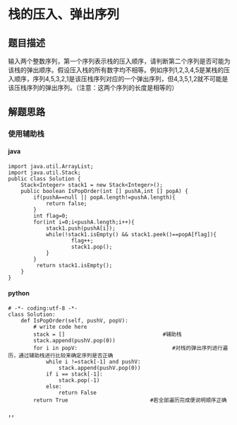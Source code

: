 # 栈的压入、弹出序列
## 题目描述
输入两个整数序列，第一个序列表示栈的压入顺序，请判断第二个序列是否可能为该栈的弹出顺序。假设压入栈的所有数字均不相等。例如序列1,2,3,4,5是某栈的压入顺序，序列4,5,3,2,1是该压栈序列对应的一个弹出序列，但4,3,5,1,2就不可能是该压栈序列的弹出序列。（注意：这两个序列的长度是相等的）
## 解题思路
### 使用辅助栈
#### java
```
import java.util.ArrayList;
import java.util.Stack;
public class Solution {
    Stack<Integer> stack1 = new Stack<Integer>();
    public boolean IsPopOrder(int [] pushA,int [] popA) {
        if(pushA==null || popA.length!=pushA.length){
            return false;
        }
        int flag=0;
        for(int i=0;i<pushA.length;i++){
            stack1.push(pushA[i]);
            while(!stack1.isEmpty() && stack1.peek()==popA[flag]){
                    flag++;
                    stack1.pop();
            }
        }
         return stack1.isEmpty();
    }
}
```

#### python
```
# -*- coding:utf-8 -*-
class Solution:
    def IsPopOrder(self, pushV, popV):
        # write code here
        stack = []                               #辅助栈
        stack.append(pushV.pop(0))                   
        for i in popV:                              #对栈的弹出序列进行遍历，通过辅助栈进行比较来确定序列是否正确
            while i !=stack[-1] and pushV:            
                stack.append(pushV.pop(0))
            if i == stack[-1]:                      
                stack.pop(-1)
            else:
                return False 
        return True                          #若全部遍历完成便说明顺序正确
```
，，
